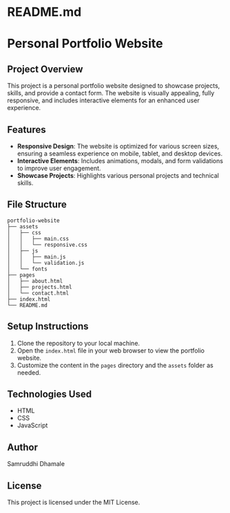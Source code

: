 # README.md

# Personal Portfolio Website

## Project Overview
This project is a personal portfolio website designed to showcase projects, skills, and provide a contact form. The website is visually appealing, fully responsive, and includes interactive elements for an enhanced user experience.

## Features
- **Responsive Design**: The website is optimized for various screen sizes, ensuring a seamless experience on mobile, tablet, and desktop devices.
- **Interactive Elements**: Includes animations, modals, and form validations to improve user engagement.
- **Showcase Projects**: Highlights various personal projects and technical skills.

## File Structure
```
portfolio-website
├── assets
│   ├── css
│   │   ├── main.css
│   │   └── responsive.css
│   ├── js
│   │   ├── main.js
│   │   └── validation.js
│   └── fonts
├── pages
│   ├── about.html
│   ├── projects.html
│   └── contact.html
├── index.html
└── README.md
```

## Setup Instructions
1. Clone the repository to your local machine.
2. Open the `index.html` file in your web browser to view the portfolio website.
3. Customize the content in the `pages` directory and the `assets` folder as needed.

## Technologies Used
- HTML
- CSS
- JavaScript

## Author
Samruddhi Dhamale

## License
This project is licensed under the MIT License.